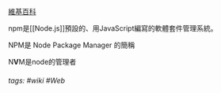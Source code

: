 [維基百科](https://zh.wikipedia.org/zh-tw/Npm)

npm是[[Node.js]]預設的、用JavaScript編寫的軟體套件管理系統。

NPM是
Node Package Manager 的簡稱

N**V**M是node的管理者

###### tags: #wiki #Web 
